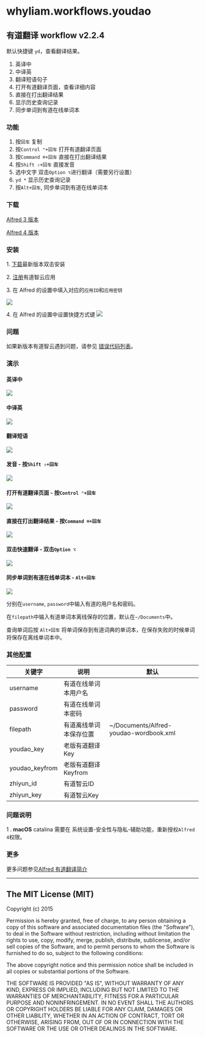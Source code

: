 # whyliam.workflows.youdao

## 有道翻译 workflow v2.2.4

默认快捷键 `yd`，查看翻译结果。

1. 英译中
2. 中译英
3. 翻译短语句子
4. 打开有道翻译页面，查看详细内容
5. 直接在打出翻译结果
6. 显示历史查询记录
7. 同步单词到有道在线单词本

### 功能

1. 按`回车` 复制
2. 按`Control ⌃+回车` 打开有道翻译页面
3. 按`Command ⌘+回车` 直接在打出翻译结果
4. 按`Shift ⇧+回车` 直接发音
5. 选中文字 双击`Option ⌥`进行翻译（需要另行设置）
6. `yd *` 显示历史查询记录
7. 按`Alt+回车`, 同步单词到有道在线单词本

### 下载

[Alfred 3 版本](https://github.com/whyliam/whyliam.workflows.youdao/releases/download/2.2.4/whyliam.workflows.youdao.alfred3workflow)

[Alfred 4 版本](https://github.com/whyliam/whyliam.workflows.youdao/releases/download/2.2.4/whyliam.workflows.youdao.alfredworkflow)

### 安装

1\. [下载](https://github.com/whyliam/whyliam.workflows.youdao/releases)最新版本双击安装

2\. [注册](http://ai.youdao.com/appmgr.s)有道智云应用

3\. 在 Alfred 的设置中填入对应的`应用ID`和`应用密钥`

![](https://tva1.sinaimg.cn/large/006tNbRwly1g9oapg37t0j31am0sgjxr.jpg)

4\. 在 Alfred 的设置中设置快捷方式键
![](http://ww2.sinaimg.cn/large/006tNbRwgy1feno6pzaxdj31a60p0jsl.jpg)

### 问题

如果新版本有道智云遇到问题，请参见 [错误代码列表](http://ai.youdao.com/docs/doc-trans-api.s#p08)。

### 演示

#### 英译中

![](http://ww3.sinaimg.cn/large/006tNbRwgy1fenonlxdjwg30sv0r7wkd.gif)

#### 中译英

![](http://ww1.sinaimg.cn/large/006tNbRwgy1fenonzclvfg30sw0r90zo.gif)

#### 翻译短语

![](http://ww3.sinaimg.cn/large/006tNbRwgy1fenooolrkpg30t00r47bg.gif)

#### 发音 - 按`Shift ⇧+回车`

![](http://ww3.sinaimg.cn/large/006tNbRwgy1fenooolrkpg30t00r47bg.gif)

#### 打开有道翻译页面 - 按`Control ⌃+回车`

![](http://ww2.sinaimg.cn/large/006tNbRwgy1fenopnjw9qg30tj0r5n8k.gif)

#### 直接在打出翻译结果 - 按`Command ⌘+回车`

![](http://ww3.sinaimg.cn/large/006tNbRwgy1fenomln8jdg30sx0r4wg2.gif)

#### 双击快速翻译 - 双击`Option ⌥`

![](http://ww1.sinaimg.cn/large/006tNbRwgy1fenosusv0bg30qn0qpq7a.gif)

#### 同步单词到有道在线单词本 - `Alt+回车`

![](https://ws4.sinaimg.cn/large/006tNc79ly1g01esa4p4bj31ig0u0atl.jpg)

分别在`username`, `password`中输入有道的用户名和密码。

在`filepath`中输入有道单词本离线保存的位置，默认在`~/Documents`中。

查询单词后按 `Alt+回车` 将单词保存到有道词典的单词本，在保存失败的时候单词将保存在离线单词本中。

### 其他配置

| 关键字         | 说明                   | 默认                                   |
| -------------- | ---------------------- | -------------------------------------- |
| username       | 有道在线单词本用户名   |                                        |
| password       | 有道在线单词本密码     |                                        |
| filepath       | 有道离线单词本保存位置 | ~/Documents/Alfred-youdao-wordbook.xml |
| youdao_key     | 老版有道翻译Key        |                                        |
| youdao_keyfrom | 老版有道翻译Keyfrom    |                                        |
| zhiyun_id      | 有道智云ID             |                                        |
| zhiyun_key     | 有道智云Key            |                                        |

### 问题说明

1 . **macOS** catalina  需要在 系统设置-安全性与隐私-辅助功能，重新授权`Alfred 4`权限。

### 更多

更多问题参见[Alfred 有道翻译简介](https://blog.naaln.com/2017/04/alfred-youdao-intro/)

---

## The MIT License (MIT)

Copyright (c) 2015

Permission is hereby granted, free of charge, to any person obtaining a copy
of this software and associated documentation files (the "Software"), to deal
in the Software without restriction, including without limitation the rights
to use, copy, modify, merge, publish, distribute, sublicense, and/or sell
copies of the Software, and to permit persons to whom the Software is
furnished to do so, subject to the following conditions:

The above copyright notice and this permission notice shall be included in
all copies or substantial portions of the Software.

THE SOFTWARE IS PROVIDED "AS IS", WITHOUT WARRANTY OF ANY KIND, EXPRESS OR
IMPLIED, INCLUDING BUT NOT LIMITED TO THE WARRANTIES OF MERCHANTABILITY,
FITNESS FOR A PARTICULAR PURPOSE AND NONINFRINGEMENT. IN NO EVENT SHALL THE
AUTHORS OR COPYRIGHT HOLDERS BE LIABLE FOR ANY CLAIM, DAMAGES OR OTHER
LIABILITY, WHETHER IN AN ACTION OF CONTRACT, TORT OR OTHERWISE, ARISING FROM,
OUT OF OR IN CONNECTION WITH THE SOFTWARE OR THE USE OR OTHER DEALINGS IN
THE SOFTWARE.

